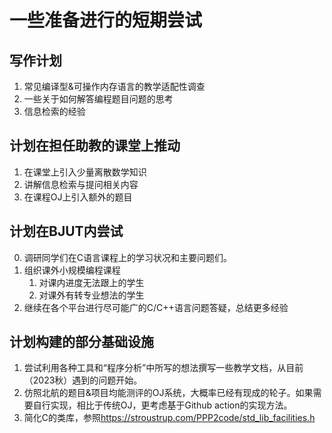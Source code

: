 # 一些准备进行的短期尝试

## 写作计划

1. 常见编译型&可操作内存语言的教学适配性调查
2. 一些关于如何解答编程题目问题的思考
3. 信息检索的经验

## 计划在担任助教的课堂上推动

1. 在课堂上引入少量离散数学知识
2. 讲解信息检索与提问相关内容
3. 在课程OJ上引入额外的题目

## 计划在BJUT内尝试

0. 调研同学们在C语言课程上的学习状况和主要问题们。
1. 组织课外小规模编程课程
    1. 对课内进度无法跟上的学生
    2. 对课外有转专业想法的学生
2. 继续在各个平台进行尽可能广的C/C++语言问题答疑，总结更多经验

## 计划构建的部分基础设施

1. 尝试利用各种工具和“程序分析”中所写的想法撰写一些教学文档，从目前（2023秋）遇到的问题开始。
2. 仿照北航的题目&项目均能测评的OJ系统，大概率已经有现成的轮子。如果需要自行实现，相比于传统OJ，更考虑基于Github action的实现方法。
3. 简化C的类库，参照<https://stroustrup.com/PPP2code/std_lib_facilities.h>

